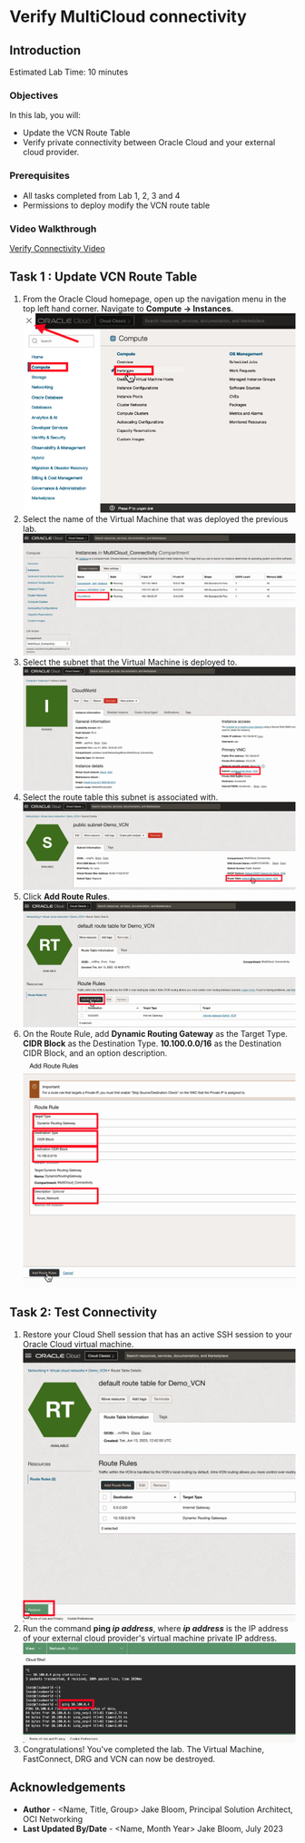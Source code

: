 # Verify MultiCloud connectivity

## Introduction

Estimated Lab Time: 10 minutes

### Objectives

In this lab, you will:

* Update the VCN Route Table
* Verify private connectivity between Oracle Cloud and your external cloud provider.

### Prerequisites

* All tasks completed from Lab 1, 2, 3 and 4
* Permissions to deploy modify the VCN route table

### Video Walkthrough

[Verify Connectivity Video](youtube:oTcQNfchMKc:large)

## Task 1 : Update VCN Route Table

1. From the Oracle Cloud homepage, open up the navigation menu in the top left hand corner. Navigate to **Compute -> Instances**.
    ![Select Deployed VM](images/route-table-1.png)
2. Select the name of the Virtual Machine that was deployed the previous lab.
    ![Click on the name](images/route-table-2.png)
3. Select the subnet that the Virtual Machine is deployed to.
    ![Click on the assigned subnet](images/route-table-3.png)
4. Select the route table this subnet is associated with.
    ![Click on the route table of the subnet](images/route-table-4.png)
5. Click **Add Route Rules**.
    ![Add a route rule](images/route-table-5.png)
6. On the Route Rule, add **Dynamic Routing Gateway** as the Target Type. **CIDR Block** as the Destination Type. **10.100.0.0/16** as the Destination CIDR Block, and an option description.
    ![Add the destination of the cloud provider](images/route-table-6.png)

## Task 2: Test Connectivity

1. Restore your Cloud Shell session that has an active SSH session to your Oracle Cloud virtual machine.
    ![Restore Cloud Shell](images/test-connectivity-1.png)
2. Run the command **ping _ip address_**, where **_ip address_** is the IP address of your external cloud provider's virtual machine private IP address.
    ![Ping the VM](images/test-connectivity-2.png)
3. Congratulations! You've completed the lab. The Virtual Machine, FastConnect, DRG and VCN can now be destroyed.

## Acknowledgements

* **Author** - <Name, Title, Group> Jake Bloom, Principal Solution Architect, OCI Networking
* **Last Updated By/Date** - <Name, Month Year> Jake Bloom, July 2023
